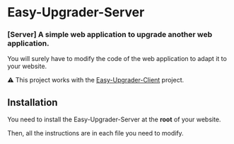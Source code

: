 # Easy-Upgrader-Server
### [Server] A simple web application to upgrade another web application.

You will surely have to modify the code of the web application to adapt it to your website.

⚠️ This project works with the [Easy-Upgrader-Client](https://github.com/Electron-Minecraft-Launcher/Easy-Upgrader-Client) project.

## Installation

You need to install the Easy-Upgrader-Server at the **root** of your website.

Then, all the instructions are in each file you need to modify.